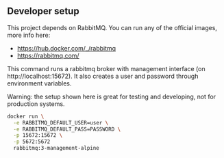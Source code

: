 ﻿## Developer setup
This project depends on RabbitMQ. You can run any of the official images, more info here:
- https://hub.docker.com/_/rabbitmq
- https://rabbitmq.com/

This command runs a rabbitmq broker with management interface (on http://localhost:15672). It also creates a user and password through environment variables.

Warning: the setup shown here is great for testing and developing, not for production systems.

```bash
docker run \
  -e RABBITMQ_DEFAULT_USER=user \
  -e RABBITMQ_DEFAULT_PASS=PASSWORD \
  -p 15672:15672 \
  -p 5672:5672 
  rabbitmq:3-management-alpine
```